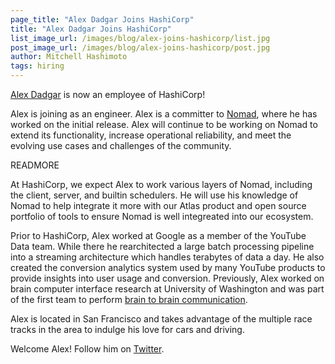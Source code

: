 ```yaml
---
page_title: "Alex Dadgar Joins HashiCorp"
title: "Alex Dadgar Joins HashiCorp"
list_image_url: /images/blog/alex-joins-hashicorp/list.jpg
post_image_url: /images/blog/alex-joins-hashicorp/post.jpg
author: Mitchell Hashimoto
tags: hiring
---
```


[Alex Dadgar](https://github.com/dadgar) is now an employee of
HashiCorp!

Alex is joining as an engineer. Alex is a committer to [Nomad](https://nomadproject.io),
where he has worked on the initial release. Alex will continue to be working
on Nomad to extend its functionality, increase operational reliability, and
meet the evolving use cases and challenges of the community.

READMORE

At HashiCorp, we expect Alex to work various layers of Nomad, including
the client, server, and builtin schedulers. He will use his knowledge of
Nomad to help integrate it more with our Atlas product and open source
portfolio of tools to ensure Nomad is well integreated into our ecosystem.

Prior to HashiCorp, Alex worked at Google as a member of the YouTube Data team.
While there he rearchitected a large batch processing pipeline into a streaming
architecture which handles terabytes of data a day. He also created the conversion
analytics system used by many YouTube products to provide insights into user
usage and conversion. Previously, Alex worked on brain computer interface research
at University of Washington and was part of the first team to perform
[brain to brain communication](http://www.washington.edu/news/2013/08/27/researcher-controls-colleagues-motions-in-1st-human-brain-to-brain-interface/).

Alex is located in San Francisco and takes advantage of the multiple race tracks
in the area to indulge his love for cars and driving.

Welcome Alex! Follow him on [Twitter](https://twitter.com/adadgar).

